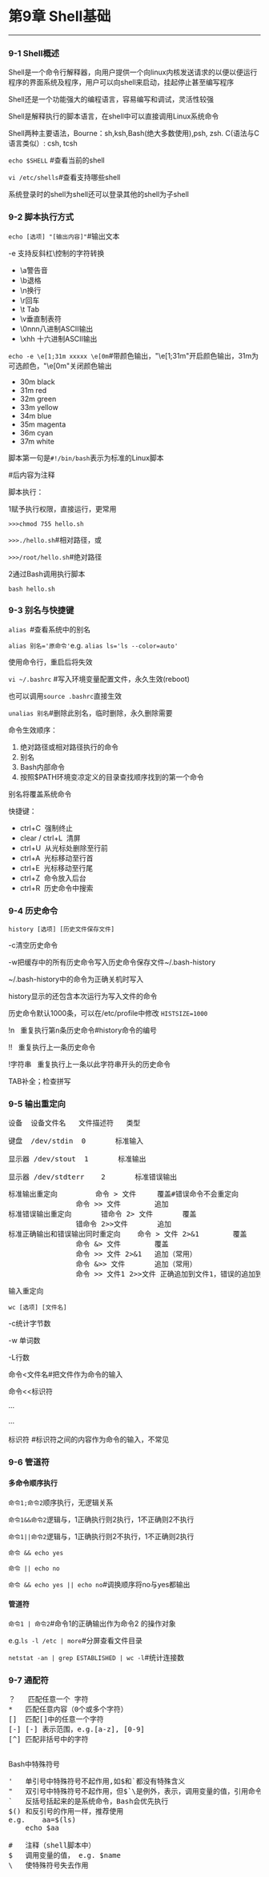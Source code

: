 # 第9章 Shell基础
---

### 9-1 Shell概述

Shell是一个命令行解释器，向用户提供一个向linux内核发送请求的以便以便运行程序的界面系统及程序，用户可以向shell来启动，挂起停止甚至编写程序

Shell还是一个功能强大的编程语言，容易编写和调试，灵活性较强

Shell是解释执行的脚本语言，在shell中可以直接调用Linux系统命令

Shell两种主要语法，Bourne：sh,ksh,Bash(绝大多数使用),psh, zsh. C(语法与C语言类似）: csh, tcsh

```echo $SHELL``` #查看当前的shell

```vi /etc/shells```#查看支持哪些shell

系统登录时的shell为shell还可以登录其他的shell为子shell

### 9-2 脚本执行方式

```echo [选项] "[输出内容]"```#输出文本

-e 支持反斜杠\控制的字符转换

- \a警告音
- \b退格
- \n换行
- \r回车
- \t&nbsp;Tab
- \v垂直制表符
- \0nnn八进制ASCII输出
- \xhh 十六进制ASCII输出

```echo -e \e[1;31m xxxxx \e[0m```#带颜色输出，"\e[1;31m"开启颜色输出，31m为可选颜色，"\e[0m"关闭颜色输出

- 30m&nbsp;black
- 31m&nbsp;red
- 32m&nbsp;green
- 33m&nbsp;yellow
- 34m&nbsp;blue
- 35m&nbsp;magenta
- 36m&nbsp;cyan
- 37m&nbsp;white

脚本第一句是```#!/bin/bash```表示为标准的Linux脚本

\#后内容为注释

脚本执行：

1赋予执行权限，直接运行，更常用

```>>>chmod 755 hello.sh```

```>>>./hello.sh```#相对路径，或

```>>>/root/hello.sh```#绝对路径

2通过Bash调用执行脚本

```bash hello.sh```



### 9-3 别名与快捷键

```alias ```#查看系统中的别名

```alias 别名='原命令'```e.g. ```alias ls='ls --color=auto'```

使用命令行，重启后将失效

```vi ~/.bashrc``` #写入环境变量配置文件，永久生效(reboot)

也可以调用```source .bashrc```直接生效

```unalias 别名```#删除此别名，临时删除，永久删除需要

命令生效顺序：

1. 绝对路径或相对路径执行的命令
2. 别名
3. Bash内部命令
4. 按照$PATH环境变凉定义的目录查找顺序找到的第一个命令

别名将覆盖系统命令

快捷键：

- ctrl+C &nbsp;强制终止
- clear / ctrl+L &nbsp;清屏
- ctrl+U &nbsp;从光标处删除至行前
- ctrl+A &nbsp;光标移动至行首
- ctrl+E &nbsp;光标移动至行尾
- ctrl+Z &nbsp;命令放入后台
- ctrl+R &nbsp;历史命令中搜索

### 9-4 历史命令

```history [选项] [历史文件保存文件]```

-c清空历史命令

-w把缓存中的所有历史命令写入历史命令保存文件~/.bash-history

~/.bash-history中的命令为正确关机时写入

history显示的还包含本次运行为写入文件的命令

历史命令默认1000条，可以在/etc/profile中修改  ```HISTSIZE=1000```

!n &nbsp; 重复执行第n条历史命令#history命令的编号

!! &nbsp; 重复执行上一条历史命令

!字符串 &nbsp; 重复执行上一条以此字符串开头的历史命令

TAB补全；检查拼写

### 9-5 输出重定向

<pre>
设备	设备文件名	文件描述符	类型

键盘	/dev/stdin	0		标准输入

显示器	/dev/stout	1		标准输出

显示器	/dev/stdterr	2		标准错误输出
</pre>


<pre>
标准输出重定向			命令 > 文件		覆盖#错误命令不会重定向
				命令 >> 文件		追加
标准错误输出重定向		错命令 2> 文件		覆盖
				错命令 2>>文件		追加
标准正确输出和错误输出同时重定向	命令 > 文件 2>&1		覆盖
				命令 &> 文件		覆盖
				命令 >> 文件 2>&1	追加（常用）
				命令 &>> 文件		追加（常用）
				命令 >> 文件1 2>>文件	正确追加到文件1，错误的追加到文件2（常用）
</pre>

输入重定向

```wc [选项] [文件名] ```

-c统计字节数

-w 单词数

-L行数

命令<文件名#把文件作为命令的输入

命令<<标识符

···

···

标识符	#标识符之间的内容作为命令的输入，不常见


### 9-6 管道符

#### 多命令顺序执行

```命令1;命令2```顺序执行，无逻辑关系

```命令1&&命令2```逻辑与，1正确执行则2执行，1不正确则2不执行

```命令1||命令2```逻辑与，1正确执行则2不执行，1不正确则2执行

```命令 && echo yes```

```命令 || echo no```

```命令 && echo yes || echo no```#调换顺序将no与yes都输出

#### 管道符

```命令1 | 命令2```#命令1的正确输出作为命令2 的操作对象

e.g.```ls -l /etc | more```#分屏查看文件目录

```netstat -an | grep ESTABLISHED | wc -l```#统计连接数

### 9-7 通配符
<pre>
？	匹配任意一个 字符
*	匹配任意内容（0个或多个字符）
[]	匹配[]中的任意一个字符
[-]	[-] 表示范围，e.g.[a-z], [0-9]
[^]	匹配非括号中的字符

</pre>

Bash中特殊符号
<pre>
'	单引号中特殊符号不起作用,如$和`都没有特殊含义
"	双引号中特殊符号不起作用，但$`\是例外，表示，调用变量的值，引用命令，转义符
`	反括号括起来的是系统命令，Bash会优先执行
$()	和反引号的作用一样，推荐使用
e.g. 	aa=$(ls)
	echo $aa

#	注释（shell脚本中）
$	调用变量的值， e.g. $name
\	使特殊符号失去作用

</pre>